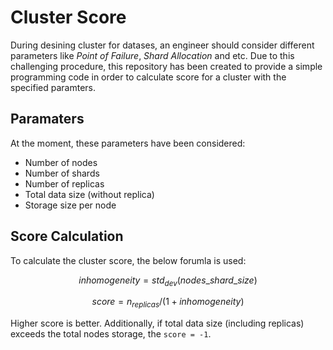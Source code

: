 # Cluster Score

During desining cluster for datases, an engineer should consider different parameters like _Point of Failure_, _Shard Allocation_ and etc. Due to this challenging procedure, this repository has been created to provide a simple programming code in order to calculate score for a cluster with the specified paramters.

## Paramaters

At the moment, these parameters have been considered:

- Number of nodes
- Number of shards
- Number of replicas
- Total data size (without replica)
- Storage size per node

## Score Calculation

To calculate the cluster score, the below forumla is used:

```math
inhomogeneity = std_{dev}(nodes\_shard\_size)
```

```math
score = n_{replicas} / (1 + inhomogeneity)
```

Higher score is better. Additionally, if total data size (including replicas) exceeds the total nodes storage, the `score = -1`.
